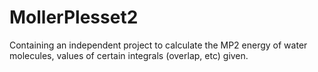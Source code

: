 # MollerPlesset2
Containing an independent project to calculate the MP2 energy of water molecules, values of certain integrals (overlap, etc) given.
